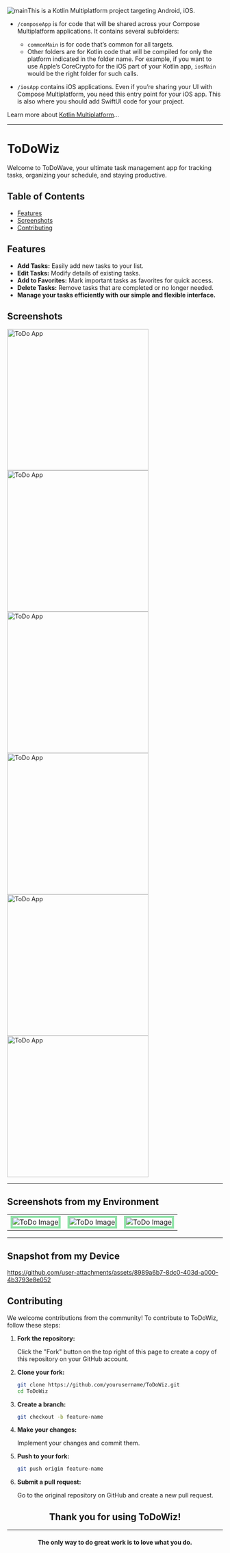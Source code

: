 ![main](https://github.com/user-attachments/assets/076da084-d520-4fd8-aa3a-4fd5c0ec8693)This is a Kotlin Multiplatform project targeting Android, iOS.

* `/composeApp` is for code that will be shared across your Compose Multiplatform applications.
  It contains several subfolders:
  - `commonMain` is for code that’s common for all targets.
  - Other folders are for Kotlin code that will be compiled for only the platform indicated in the folder name.
    For example, if you want to use Apple’s CoreCrypto for the iOS part of your Kotlin app,
    `iosMain` would be the right folder for such calls.

* `/iosApp` contains iOS applications. Even if you’re sharing your UI with Compose Multiplatform, 
  you need this entry point for your iOS app. This is also where you should add SwiftUI code for your project.


Learn more about [Kotlin Multiplatform](https://www.jetbrains.com/help/kotlin-multiplatform-dev/get-started.html)…

---

# ToDoWiz

Welcome to ToDoWave, your ultimate task management app for tracking tasks, organizing your schedule, and staying productive.

## Table of Contents

- [Features](#features)
- [Screenshots](#screenshots)
- [Contributing](#contributing)

## Features

- **Add Tasks:** Easily add new tasks to your list.
- **Edit Tasks:** Modify details of existing tasks.
- **Add to Favorites:** Mark important tasks as favorites for quick access.
- **Delete Tasks:** Remove tasks that are completed or no longer needed.
- **Manage your tasks efficiently with our simple and flexible interface.**

## Screenshots

<img src="https://github.com/user-attachments/assets/2fbc1c04-d108-422c-a934-49d7f00a5a9a" alt="ToDo App" width="330"/>
<img src="https://github.com/user-attachments/assets/77f3b5e0-bab0-4bce-8240-34ad292f797c" alt="ToDo App" width="330"/>
<img src="https://github.com/user-attachments/assets/0c119875-b84c-4b27-a2fc-540a19550ba9" alt="ToDo App" width="330"/>
<img src="https://github.com/user-attachments/assets/080bdcb1-3a7b-4590-b65a-fc73703491c9" alt="ToDo App" width="330"/>
<img src="https://github.com/user-attachments/assets/4f6edeaf-3ebb-405a-8ffa-bf6e496734ac" alt="ToDo App" width="330"/>
<img src="https://github.com/user-attachments/assets/6d94e0d6-2efd-4eb6-a832-b38a75be9655" alt="ToDo App" width="330"/>

---
## Screenshots from my Environment

 <table align="center">
  <tr>
    <td><img src="https://github.com/user-attachments/assets/d7458e84-26e8-44c1-8890-edd473180830" alt="ToDo Image"  style="border: 5px solid #92E3A9;"/></td>
    <td><img src="https://github.com/user-attachments/assets/a09a073f-8dc1-4e80-a33c-603e31dfaa0a" alt="ToDo Image"  style="border: 5px solid #92E3A9;"/></td>
    <td><img src="https://github.com/user-attachments/assets/d2cd3765-93b1-406c-8c98-542daaeba3da" alt="ToDo Image"  style="border: 5px solid #92E3A9;"/></td>
  </tr>
</table>

---
## Snapshot from my Device



https://github.com/user-attachments/assets/8989a6b7-8dc0-403d-a000-4b3793e8e052



## Contributing

We welcome contributions from the community! To contribute to ToDoWiz, follow these steps:

1. **Fork the repository:**

    Click the "Fork" button on the top right of this page to create a copy of this repository on your GitHub account.

2. **Clone your fork:**

    ```bash
    git clone https://github.com/yourusername/ToDoWiz.git
    cd ToDoWiz
    ```

3. **Create a branch:**

    ```bash
    git checkout -b feature-name
    ```

4. **Make your changes:**

    Implement your changes and commit them.

5. **Push to your fork:**

    ```bash
    git push origin feature-name
    ```

6. **Submit a pull request:**

    Go to the original repository on GitHub and create a new pull request.


<h2 align="center">Thank you for using ToDoWiz!</h2>

---

<h4 align="center">The only way to do great work is to love what you do.</h4>

